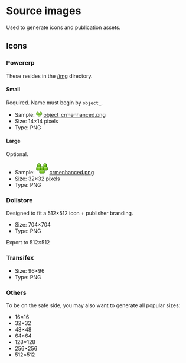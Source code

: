 Source images
=============

Used to generate icons and publication assets.

Icons
-----

### Powererp

These resides in the [/img](../../img) directory.

#### Small

Required.
Name must begin by ```object_```.

- Sample:  ![object_crmenhanced.png](../../img/object_crmenhanced.png) [object_crmenhanced.png](../../img/object_crmenhanced.png)
- Size: 14×14 pixels
- Type: PNG

#### Large

Optional.

- Sample: ![crmenhanced.png](../../img/crmenhanced.png) [crmenhanced.png](../../img/crmenhanced.png)
- Size: 32×32 pixels
- Type: PNG

### Dolistore

Designed to fit a 512×512 icon + publisher branding.

- Size: 704×704
- Type: PNG

Export to 512×512

### Transifex

- Size: 96×96
- Type: PNG

### Others

To be on the safe side, you may also want to generate all popular sizes:
- 16×16
- 32×32
- 48×48
- 64×64
- 128×128
- 256×256
- 512×512
